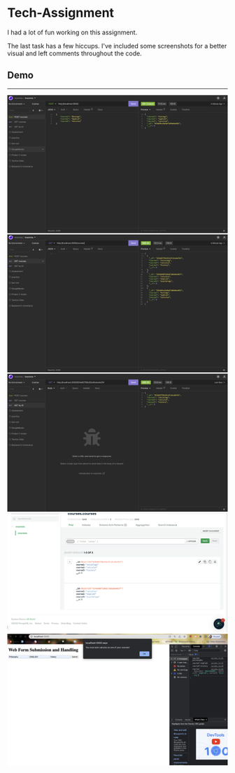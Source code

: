 # Tech-Assignment

I had a lot of fun working on this assignment. 

The last task has a few hiccups. I've included some screenshots for a better visual and left comments throughout the code.

## Demo 

***

![demo_still](./images/demo1.png)
![demo_still](./images/demo2.png)
![demo_still](./images/demo3.png)
![demo_still](./images/demo4.png)
![demo_still](./images/demo5.png)
